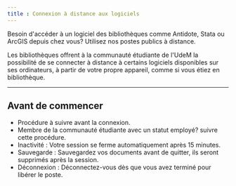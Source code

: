 ```yaml
---
title : Connexion à distance aux logiciels
---
```


Besoin d'accéder à un logiciel des bibliothèques comme Antidote, Stata ou ArcGIS depuis chez vous? Utilisez nos postes publics à distance.

Les bibliothèques offrent à la communauté étudiante de l'UdeM la possibilité de se connecter à distance à certains logiciels disponibles sur ses ordinateurs, à partir de votre propre appareil, comme si vous étiez en bibliothèque.

---

## Avant de commencer

- Procédure à suivre avant la connexion.
- Membre de la communauté étudiante avec un statut employé? suivre cette procédure.
- Inactivité : Votre session se ferme automatiquement après 15 minutes.
- Sauvegarde : Sauvegardez vos documents avant de quitter, ils seront supprimés après la session.
- Déconnexion : Déconnectez-vous dès que vous avez terminé pour libérer le poste.

